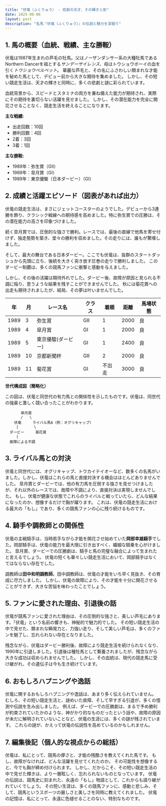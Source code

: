 ```yaml
---
title: "伏竜（ふくりゅう） - 悲劇の天才、その輝きと影"
date: 2025-06-06
layout: post
description: "名馬『伏竜（ふくりゅう）』の伝説と魅力を深堀り"
---
```


## 1. 馬の概要（血統、戦績、主な勝鞍）

伏竜は1987年生まれの芦毛の牡馬。父はノーザンダンサー系の大種牡馬であるNorthern Dancerを祖とする*サンデーサイレンス*、母はトウショウボーイの血を引く*トウショウベルベット*。  華麗な芦毛と、その名にふさわしい類まれな才能を秘めた馬として、デビュー前から大きな期待を集めました。  しかし、その短い競走生活は、天才の輝きと同時に、多くの悲劇と謎に彩られています。

血統背景から、スピードとスタミナの両方を兼ね備えた能力が期待され、実際にその期待を裏切らない活躍を見せました。  しかし、その潜在能力を完全に開花させることなく、競走生活を終えることになります。

**主な戦績:**

* 出走回数：10回
* 勝利回数：4回
* 2着：3回
* 3着：1回

**主な勝鞍:**

* 1989年：弥生賞（GII）
* 1989年：皐月賞（GI）
* 1989年：東京優駿（日本ダービー）（GI）


## 2. 成績と活躍エピソード（図表があれば出力）

伏竜の競走生活は、まさにジェットコースターのようでした。デビューから3連勝を飾り、クラシック戦線への期待感を高めました。特に弥生賞での圧勝は、その潜在能力の高さを印象づけました。

続く皐月賞では、圧倒的な強さで勝利。レースでは、最後の直線で他馬を寄せ付けず、独走態勢を築き、堂々の勝利を収めました。その走りには、誰もが驚嘆しました。

そして、最大の舞台である日本ダービー。ここでも伏竜は、抜群のスタートダッシュから先頭に立ち、後続を大きく突き放す圧巻の走りで勝利しました。  このダービー制覇は、多くの競馬ファンに衝撃と感動を与えました。

しかし、その後の活躍は期待外れでした。ダービー後、故障が原因と見られる不調に陥り、思うような結果を残すことができませんでした。  秋には菊花賞への出走も期待されましたが、結局、その夢は叶いませんでした。


| 年 | 月 | レース名          | クラス | 着順 | 距離 | 馬場状態 |
|---|----|-----------------|-------|-----|------|---------|
| 1989 | 3 | 弥生賞           | GII   | 1   | 2000 | 良       |
| 1989 | 4 | 皐月賞           | GI    | 1   | 2000 | 良       |
| 1989 | 5 | 東京優駿(ダービー) | GI    | 1   | 2400 | 良       |
| 1989 | 10| 京都新聞杯       | GII   | 2   | 2000 | 良       |
| 1989 | 11| 菊花賞           | GI    | 不出走 | 3000 | 良       |


**世代構成図（簡略化）**

この図は、伏竜と同世代の有力馬との関係性を示したものです。伏竜は、同世代の強豪と激しく競い合ったことがわかります。


```
       皐月賞
       /   \
    伏竜     ライバル馬A（例：オグリキャップ）
     |       \
  ダービー     菊花賞
     |
  故障による不調
```


## 3. ライバル馬との対決

伏竜と同世代には、オグリキャップ、トウカイテイオーなど、数多くの名馬がいました。しかし、伏竜はこれらの馬と直接対決する機会はほとんどありませんでした。  皐月賞とダービーでは、他の有力馬を圧倒する強さを見せつけましたが、それ以外のレースでは、故障や不調により、直接対決は実現しませんでした。  もし、伏竜が健康な状態でこれらのライバルと戦っていたら、どんな結果になったのか、想像するだけで胸が躍ります。  これは、伏竜の競走生活における最大の「もし」であり、多くの競馬ファンの心に残り続けるものです。


## 4. 騎手や調教師との関係性

伏竜の主戦騎手は、当時若手ながら才能を開花させ始めていた**岡部幸雄騎手**でした。岡部騎手は、伏竜の能力を最大限に引き出すべく、繊細な騎乗を心がけました。  皐月賞、ダービーでの圧勝劇は、騎手と馬の完璧な融合によって生まれたと言えるでしょう。  伏竜の短くも華々しい競走生活において、岡部騎手はなくてはならない存在でした。

調教師は**田中和明調教師**。田中調教師は、伏竜の才能をいち早く見抜き、その育成に尽力しました。  しかし、伏竜の故障により、その才能を十分に開花させることができず、大きな苦悩を味わったことでしょう。


## 5. ファンに愛された理由、引退後の話

伏竜が競馬ファンに愛された理由は、その圧倒的な強さと、美しい芦毛にあります。「伏竜」という名前の響きも、神秘的で魅力的でした。  その短い競走生活の中で見せた、類まれな瞬発力と、力強い走り、そして美しい芦毛は、多くのファンを魅了し、忘れられない存在となりました。

残念ながら、伏竜はダービー勝利後、故障により競走生活を続けられなくなり、1990年に引退しました。引退後は種牡馬として繋養されましたが、残念ながら大きな成功は収められませんでした。  しかし、その血統は、現代の競走馬に受け継がれ、その遺伝子は今も生き続けています。


## 6. おもしろハプニングや逸話

伏竜に関するおもしろハプニングや逸話は、あまり多く伝えられていません。  むしろ、その短い競走生活と、謎めいた故障、そして早すぎる引退が、多くの憶測や伝説を生み出しました。  例えば、ダービーでの圧勝劇は、まるで予め勝利が約束されていたかのような、神がかり的なものだったという話や、故障の原因が未だに解明されていないことなど、伏竜の生涯には、多くの謎が残されています。  これらの謎が、かえって伏竜の伝説性を高めているのかもしれません。


## 7. 編集後記（個人的な視点からの総括）

伏竜は、私にとって、競馬の儚さと、才能の残酷さを教えてくれた馬です。  もし、故障がなければ、どんな活躍を見せてくれたのか。  その可能性を想像すると、今でも胸が締め付けられます。  しかし、だからこそ、その短い競走生活の中で見せた輝きは、より一層眩しく、忘れられないものとなっています。  伏竜の伝説は、競馬史に刻まれた、永遠の「もし」物語として、これからも語り継がれていくでしょう。  その短い生涯は、多くの競馬ファンに、感動と悲しみ、そして、競馬というスポーツの厳しさと美しさを同時に教えてくれました。  伏竜の記憶は、私にとって、永遠に色褪せることのない、特別なものです。
